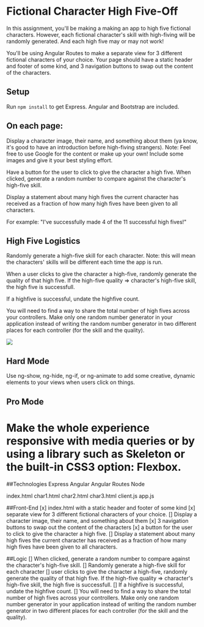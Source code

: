 # Fictional Character High Five-Off

In this assignment, you'll be making a making an app to high five fictional characters. However, each fictional character's skill with high-fiving will be randomly generated. And each high five may or may not work!

You'll be using Angular Routes to make a separate view for 3 different fictional characters of your choice. Your page should have a static header and footer of some kind, and 3 navigation buttons to swap out the content of the characters.

## Setup

Run `npm install` to get Express. Angular and Bootstrap are included.

## On each page:
Display a character image, their name, and something about them (ya know, it's good to have an introduction before high-fiving strangers).
Note: Feel free to use Google for the content or make up your own! Include some images and give it your best styling effort.

Have a button for the user to click to give the character a high five. When clicked, generate a random number to compare against the character's high-five skill.

Display a statement about many high fives the current character has received as a fraction of how many high fives have been given to all characters.

For example: "I've successfully made 4 of the 11 successful high fives!"

## High Five Logistics
Randomly generate a high-five skill for each character. Note: this will mean the characters' skills will be different each time the app is run.

When a user clicks to give the character a high-five, randomly generate the quality of that high five.  If the high-five quality => character's high-five skill, the high five is successfull.

If a highfive is successful, undate the highfive count.

You will need to find a way to share the total number of high fives across your controllers.
Make only one random number generator in your application instead of writing the random number generator in two different places for each controller (for the skill and the quality).

![](http://i.giphy.com/TEFplLVRDMWBi.gif)

## Hard Mode
Use ng-show, ng-hide, ng-if, or ng-animate to add some creative, dynamic elements to your views when users click on things.

## Pro Mode
Make the whole experience responsive with media queries or by using a library such as Skeleton or the built-in CSS3 option: Flexbox.
=====================================================================================================================

##Technologies
Express
Angular
Angular Routes
Node

index.html
char1.html
char2.html
char3.html
client.js
app.js

##Front-End
[x] index.html with a static header and footer of some kind
[x] separate view for 3 different fictional characters of your choice.
  [] Display a character image, their name, and something about them
[x] 3 navigation buttons to swap out the content of the characters
[x] a button for the user to click to give the character a high five.
[] Display a statement about many high fives the current character has received as a fraction of how many high fives have been given to all characters.

##Logic
[] When clicked, generate a random number to compare against the character's high-five skill.
[] Randomly generate a high-five skill for each character
[] user clicks to give the character a high-five, randomly generate the quality of that high five.  If the high-five quality => character's high-five skill, the high five is successfull.
[] If a highfive is successful, undate the highfive count.
[] You will need to find a way to share the total number of high fives across your controllers.
Make only one random number generator in your application instead of writing the random number generator in two different places for each controller (for the skill and the quality).
